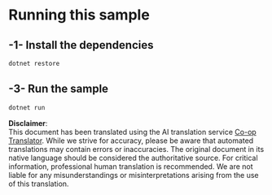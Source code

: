 <!--
CO_OP_TRANSLATOR_METADATA:
{
  "original_hash": "84857cd27c06e9e5cb8bded78ab9c05c",
  "translation_date": "2025-07-13T18:26:33+00:00",
  "source_file": "03-GettingStarted/02-client/solution/dotnet/README.md",
  "language_code": "en"
}
-->
# Running this sample

## -1- Install the dependencies

```bash
dotnet restore
```

## -3- Run the sample

```bash
dotnet run
```

**Disclaimer**:  
This document has been translated using the AI translation service [Co-op Translator](https://github.com/Azure/co-op-translator). While we strive for accuracy, please be aware that automated translations may contain errors or inaccuracies. The original document in its native language should be considered the authoritative source. For critical information, professional human translation is recommended. We are not liable for any misunderstandings or misinterpretations arising from the use of this translation.